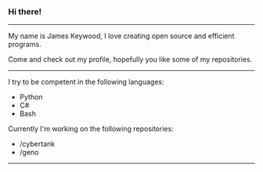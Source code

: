 ### Hi there!

---

My name is James Keywood, I love creating open source and efficient programs.

Come and check out my profile, hopefully you like some of my repositories.

---

I try to be competent in the following languages:
- Python
- C#
- Bash

Currently I'm working on the following repositories:
- /cybertank
- /geno

---
